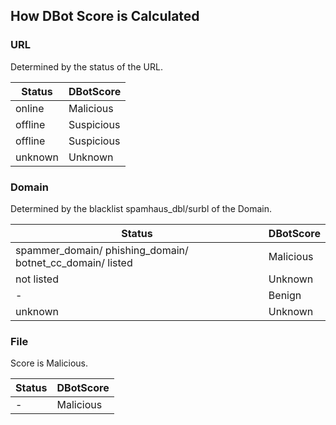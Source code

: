 ## How DBot Score is Calculated

### URL

Determined by the status of the URL.

| **Status** | **DBotScore** |
| --- | --- |
| online | Malicious |
| offline | Suspicious |
| offline | Suspicious |
| unknown | Unknown |

### Domain

Determined by the blacklist spamhaus_dbl/surbl of the Domain.

| **Status**                                                | **DBotScore** |
|-----------------------------------------------------------| --- |
| spammer_domain/ phishing_domain/ botnet_cc_domain/ listed | Malicious |
| not listed                                                | Unknown |
| -                                                         | Benign |
| unknown                                                   | Unknown |

### File

Score is Malicious.

| **Status** | **DBotScore** |
|---| --- |
| - | Malicious |